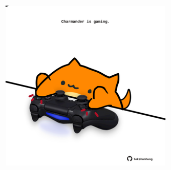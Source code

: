 <!-- built at 20/04/2022, 08:00:49 UTC -->
<p align="center">
  <img width="500" height="500" src="./ReadmeImage.svg">
</p>
